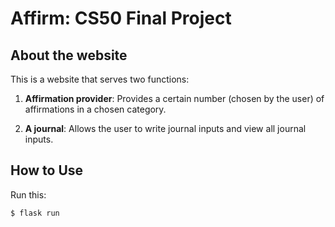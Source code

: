 # Affirm: CS50 Final Project

## About the website
This is a website that serves two functions:
1. **Affirmation provider**: Provides a certain number (chosen by the user) of affirmations in a chosen category. 

2. **A journal**: Allows the user to write journal inputs and view all journal inputs.

## How to Use
Run this:
```
$ flask run
```
